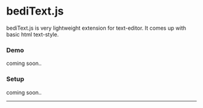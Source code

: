 bediText.js
===========
bediText.js is very lightweight extension for text-editor.
It comes up with basic html text-style.

### Demo

coming soon..

### Setup

coming soon..


-----
